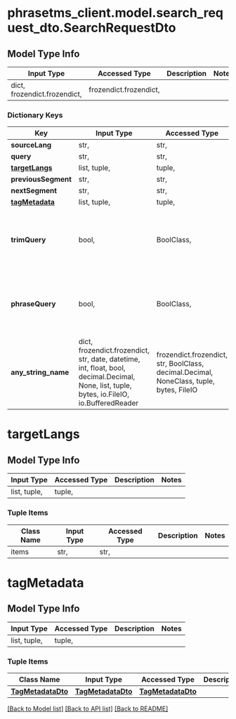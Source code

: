 # phrasetms_client.model.search_request_dto.SearchRequestDto

## Model Type Info

| Input Type                   | Accessed Type          | Description | Notes |
| ---------------------------- | ---------------------- | ----------- | ----- |
| dict, frozendict.frozendict, | frozendict.frozendict, |             |

### Dictionary Keys

| Key                             | Input Type                                                                                                                                  | Accessed Type                                                                           | Description                                                        | Notes      |
| ------------------------------- | ------------------------------------------------------------------------------------------------------------------------------------------- | --------------------------------------------------------------------------------------- | ------------------------------------------------------------------ | ---------- |
| **sourceLang**                  | str,                                                                                                                                        | str,                                                                                    |                                                                    |
| **query**                       | str,                                                                                                                                        | str,                                                                                    |                                                                    |
| **[targetLangs](#targetLangs)** | list, tuple,                                                                                                                                | tuple,                                                                                  |                                                                    | [optional] |
| **previousSegment**             | str,                                                                                                                                        | str,                                                                                    |                                                                    | [optional] |
| **nextSegment**                 | str,                                                                                                                                        | str,                                                                                    |                                                                    | [optional] |
| **[tagMetadata](#tagMetadata)** | list, tuple,                                                                                                                                | tuple,                                                                                  |                                                                    | [optional] |
| **trimQuery**                   | bool,                                                                                                                                       | BoolClass,                                                                              | Remove leading and trailing whitespace from query. Default: true   | [optional] |
| **phraseQuery**                 | bool,                                                                                                                                       | BoolClass,                                                                              | Return both wildcard and exact search results. Default: true       | [optional] |
| **any_string_name**             | dict, frozendict.frozendict, str, date, datetime, int, float, bool, decimal.Decimal, None, list, tuple, bytes, io.FileIO, io.BufferedReader | frozendict.frozendict, str, BoolClass, decimal.Decimal, NoneClass, tuple, bytes, FileIO | any string name can be used but the value must be the correct type | [optional] |

# targetLangs

## Model Type Info

| Input Type   | Accessed Type | Description | Notes |
| ------------ | ------------- | ----------- | ----- |
| list, tuple, | tuple,        |             |

### Tuple Items

| Class Name | Input Type | Accessed Type | Description | Notes |
| ---------- | ---------- | ------------- | ----------- | ----- |
| items      | str,       | str,          |             |

# tagMetadata

## Model Type Info

| Input Type   | Accessed Type | Description | Notes |
| ------------ | ------------- | ----------- | ----- |
| list, tuple, | tuple,        |             |

### Tuple Items

| Class Name                              | Input Type                              | Accessed Type                           | Description | Notes |
| --------------------------------------- | --------------------------------------- | --------------------------------------- | ----------- | ----- |
| [**TagMetadataDto**](TagMetadataDto.md) | [**TagMetadataDto**](TagMetadataDto.md) | [**TagMetadataDto**](TagMetadataDto.md) |             |

[[Back to Model list]](../../README.md#documentation-for-models) [[Back to API list]](../../README.md#documentation-for-api-endpoints) [[Back to README]](../../README.md)
